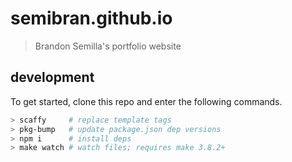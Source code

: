 # semibran.github.io
> Brandon Semilla's portfolio website

## development
To get started, clone this repo and enter the following commands.
```sh
> scaffy     # replace template tags
> pkg-bump   # update package.json dep versions
> npm i      # install deps
> make watch # watch files; requires make 3.8.2+
```
